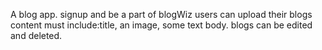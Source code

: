 A blog app.
signup and be a part of blogWiz
users can upload their blogs
content must include:title, an image, some text body.
blogs can be edited and deleted.
